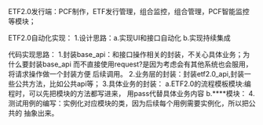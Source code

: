 ETF2.0发行端：PCF制作，ETF发行管理，组合监控，组合管理，PCF智能监控等模块；

ETF2.0自动化实现：
1.设计思路：a.实现UI和接口自动化
          b.实现持续集成


代码实现思路：
  1.封装base_api：和接口操作相关的封装，不关心具体业务；为什么要封装base_api
而不直接使用request?是因为考虑会有其他系统也会服用，将请求操作做一个封装方便
后续调用。
  2.业务层的封装：封装etf2.0_api,封装一些公共方法，比如公共api等；
  3.具体业务的封装：
    a.ETF2.0的流程模板模块:编程时，可以先把模块的方法都写进来，
      用pass代替具体业务内容
    b.****模块：
  4.测试用例的编写：实例化对应模块的类，因为后续每个用例需要实例化，所以把公共的
    抽象出来。